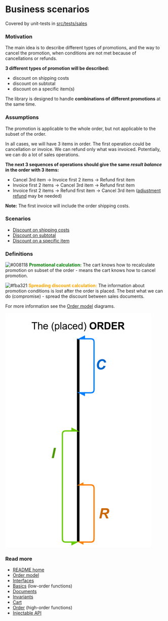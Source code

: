 # Business scenarios
Covered by unit-tests in [src/tests/sales](../../src/tests/sales)

### Motivation
The main idea is to describe different types of promotions,
and the way to cancel the promotion, when conditions are not met because of cancellations or refunds.

**3 different types of promotion will be described:**
- discount on shipping costs
- discount on subtotal
- discount on a specific item(s)

The library is designed to handle **combinations of different promotions** at the same time.

### Assumptions
The promotion is applicable to the whole order,
but not applicable to the subset of the order.

In all cases, we will have 3 items in order. The first operation could be cancellation or invoice.
We can refund only what was invoiced. Potentially, we can do a lot of sales operations.

**The next 3 sequences of operations should give the same _result balance_ in the order with 3 items:**
- Cancel 3rd item -> Invoice first 2 items -> Refund first item
- Invoice first 2 items -> Cancel 3rd item -> Refund first item
- Invoice first 2 items -> Refund first item -> Cancel 3rd item ([adjustment refund](../../src/tests/sales/subtotal.spec.ts#L48) may be needed)

**Note:** The first invoice will include the order shipping costs.

### Scenarios
- [Discount on shipping costs](./shipping.md)
- [Discount on subtotal](./subtotal.md)
- [Discount on a specific item](./2plus1item.md)

### Definitions
![#008118](https://via.placeholder.com/15/008118/000000?text=+) <span style="color:green">**Promotional calculation:**</span>
The cart knows how to recalculate promotion on subset of the order -
means the cart knows how to cancel promotion.

![#fba321](https://via.placeholder.com/15/fba321/000000?text=+) <span style="color:orange">**Spreading discount calculation:**</span>
The information about promotion conditions is lost after the order is placed.
The best what we can do (compromise) - spread the discount between sales documents.

For more information see the [Order model](../model.md) diagrams.

[![Order model](../order.png)](../model.md)

### Read more
- [README home](../../README.md)
- [Order model](../model.md)
- [Interfaces](../interfaces.md)
- [Basics](../basics.md) (low-order functions)
- [Documents](../documents.md)
- [Invariants](../invariants.md)
- [Cart](../cart.md)
- [Order](../order.md) (high-order functions)
- [Injectable API](../injectable.md)